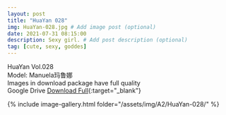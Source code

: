 ```yaml
---
layout: post
title: "HuaYan 028"
img: HuaYan-028.jpg # Add image post (optional)
date: 2021-07-31 08:15:00
description: Sexy girl. # Add post description (optional)
tag: [cute, sexy, goddes]
---
```

HuaYan Vol.028  
Model: Manuela玛鲁娜  
Images in download package have full quality                    
Google Drive [Download Full](http://gestyy.com/eoSlwv){:target="_blank"}

{% include image-gallery.html folder="/assets/img/A2/HuaYan-028/" %}

